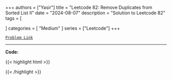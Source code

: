 
+++
authors = ["Yasir"]
title = "Leetcode 82: Remove Duplicates from Sorted List II"
date = "2024-08-07"
description = "Solution to Leetcode 82"
tags = [
    
]
categories = [
    "Medium"
]
series = ["Leetcode"]
+++



[`Problem Link`](https://leetcode.com/problems/remove-duplicates-from-sorted-list-ii/description/)

---

**Code:**

{{< highlight html >}}

{{< /highlight >}}

